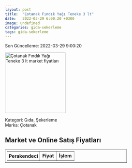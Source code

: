 ```yaml
---
layout: post
title:  "Çotanak Fındık Yağı Teneke 3 lt"
date:   2022-03-29 6:00:20 +0300
image: undefined
categories: gida-sekerleme
tags: gida-sekerleme
---
```


Son Güncelleme: 2022-03-29 9:00:20

<img src="undefined" width="200" alt="Çotanak Fındık Yağı Teneke 3 lt market fiyatları" />

Kategori: Gıda, Şekerleme
<br />
Marka: Çotanak

<h2>Market ve Online Satış Fiyatları</h2>

<table border="1" style="padding: 5px;width:80%;">
  <tr>
    <td style="padding: 5px;"><strong>Perakendeci</strong></td>
    <td><strong>Fiyat</strong></td>
    <td><strong>İşlem</strong></td>
  </tr>
  
</table>
